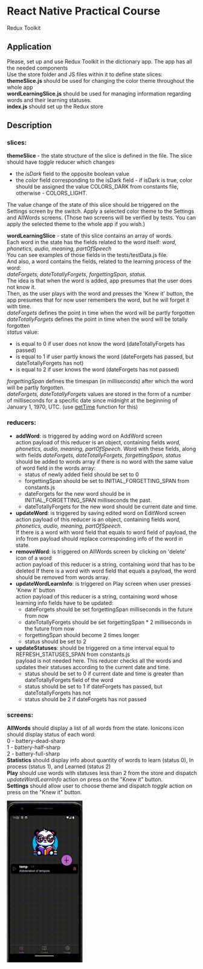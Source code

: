 # React Native Practical Course
Redux Toolkit

## Application
Please, set up and use Redux Toolkit in the dictionary app.
The app has all the needed components  
Use the store folder and JS files within it to define state slices:
**themeSlice.js** should be used for changing the color theme throughout the whole app  
**wordLearningSlice.js** should be used for managing information regarding words and their learning statuses.  
**index.js** should set up the Redux store  

## Description
### slices:
**themeSlice** - the state structure of the slice is defined in the file.
The slice should have *toggle* reducer which changes   
 - the *isDark* field to the opposite boolean value 
 - the *color* field corresponding to the isDark field - if isDark is true, color should be assigned the value COLORS_DARK from constants file, otherwise - COLORS_LIGHT.

 The value change of the state of this slice should be triggered on the Settings screen by the switch. Apply a selected color theme to the Settings and AllWords screens. (Those two screens will be verified by tests. You can apply the selected theme to the whole app if you wish.)

**wordLearningSlice** - state of this slice contains an array of words.  
Each word in the state has the fields related to the word itself:
*word, phonetics, audio, meaning, partOfSpeech*  
You can see examples of those fields in the tests/testData.js file.  
And also, a word contains the fields, related to the learning process of the word:  
*dateForgets, dateTotallyForgets, forgettingSpan, status.*  
The idea is that when the word is added, app presumes that the user does not know it.   
Then, as the user plays with the word and presses the 'Knew it' button, the app presumes that for now user remembers the word, but he will forget it with time.  
*dateForgets* defines the point in time when the word will be partly forgotten
*dateTotallyForgets* defines the point in time when the word will be totally forgotten  
*status* value:
 - is equal to 0 if user does not know the word (dateTotallyForgets has passed)
 - is equal to 1 if user partly knows the word (dateForgets has passed, but dateTotallyForgets has not)
 - is equal to 2 if user knows the word (dateForgets has not passed)  
   
*forgettingSpan* defines the timespan (in milliseconds) after which the word will be partly forgotten.  
*dateForgets, dateTotallyForgets* values are stored in the form of a number of milliseconds for a specific date since midnight at the beginning of January 1, 1970, UTC. (use [getTime](https://developer.mozilla.org/en-US/docs/Web/JavaScript/Reference/Global_Objects/Date/getTime) function for this)

### reducers:
- **addWord**: is triggered by adding word on AddWord screen  
action payload of this reducer is an object, containing fields *word, phonetics, audio, meaning, partOfSpeech*. Word with these fields, along with fields *dateForgets, dateTotallyForgets, forgettingSpan, status*  should be added to words array if there is no word with the same value of word field in the words array:
  - status of newly added field should be set to 0
  - forgettingSpan should be set to INITIAL_FORGETTING_SPAN from constants.js
  - dateForgets for the new word should be in INITIAL_FORGETTING_SPAN milliseconds the past.
  - dateTotallyForgets for the new word should be current date and time.
- **updateWord**: is triggered by saving edited word on EditWord screen  
action payload of this reducer is an object, containing fields *word, phonetics, audio, meaning, partOfSpeech*.  
If there is a word with word field that equals to word field of payload, the info from payload should replace corresponding info of the word in state.
- **removeWord**: is triggered on AllWords screen by clicking on 'delete' icon of a word  
action payload of this reducer is a string, containing word that has to be deleted
If there is a word with word field that equals a payload, the word should be removed from words array.
- **updateWordLearnInfo**: is triggered on Play screen when user presses 'Knew it' button  
action payload of this reducer is a string, containing word whose learning info fields have to be updated:
  - dateForgets should be set forgettingSpan milliseconds in the future from now
  - dateTotallyForgets should be set forgettingSpan * 2 milliseconds in the future from now
  - forgettingSpan should become 2 times longer
  - status should be set to 2
- **updateStatuses**: should be triggered on a time interval equal to REFRESH_STATUSES_SPAN from constants.js  
payload is not needed here. This reducer checks all the words and updates their statuses according to the current date and time.
  - status should be set to 0 if current date and time is greater than dateTotallyForgets field of the word
  - status should be set to 1 if dateForgets has passed, but dateTotallyForgets has not
  - status should be 2 if dateForgets has not passed
  
### screens:
**AllWords** should display a list of all words from the state. Ionicons icon should display status of each word:  
0 - battery-dead-sharp  
1 - battery-half-sharp  
2 - battery-full-sharp  
**Statistics** should display info about quantity of words to learn (status 0), In process (status 1), and Learned (status 2)  
**Play** should use words with statuses less than 2 from the store and dispatch *updateWordLearnInfo* action on press on the "Knew it" button.  
**Settings** should allow user to choose theme and  dispatch *toggle* action on press on the "Knew it" button. 

<img src="./assets/demo-play.gif" width="200">